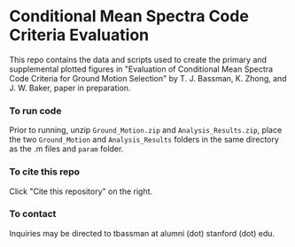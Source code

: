 # Conditional Mean Spectra Code Criteria Evaluation

This repo contains the data and scripts used to create the primary and supplemental plotted figures in "Evaluation of Conditional Mean Spectra Code Criteria for Ground Motion Selection" by T. J. Bassman, K. Zhong, and J. W. Baker, paper in preparation.

### To run code

Prior to running, unzip ```Ground_Motion.zip``` and ```Analysis_Results.zip```, place the two ```Ground_Motion``` and ```Analysis_Results``` folders in the same directory as the .m files and ```param``` folder.

### To cite this repo

Click "Cite this repository" on the right.

### To contact

Inquiries may be directed to tbassman at alumni (dot) stanford (dot) edu.
